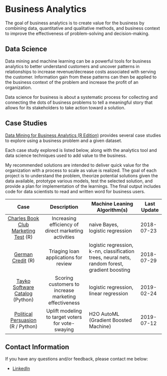 
<!-- README.md is generated from README.Rmd. Please edit that file -->

# Business Analytics

The goal of business analytics is to create value for the business by
combining data, quantitative and qualitative methods, and business
context to improve the effectiveness of problem-solving and
decision-making.

## Data Science

Data mining and machine learning can be a powerful tools for business
analytics to better understand customers and uncover patterns in
relationships to increase revenue/decrease costs associated with serving
the customer. Information gain from these patterns can then be applied
to the business context of the problem and increase the profit of an
organization.

Data science for business is about a systematic process for collecting
and connecting the dots of business problems to tell a meaningful story
that allows for its stakeholders to take action toward a solution.

## Case Studies

[Data Mining for Business Analytics (R
Edition)](http://www.dataminingbook.com/) provides several case studies
to explore using a business problem and a given dataset.

Each case study explored is listed below, along with the analytics tool
and data science techniques used to add value to the business.

My recommended solutions are intended to deliver quick value for the
organization with a process to scale as value is realized. The goal of
each project is to understand the problem, theorize potential solutions
given the data available, prototype various models, test the selected
solution, and provide a plan for implementation of the learnings. The
final output includes code for data scientists to read and written word
for business
users.

|                                                                                      Case                                                                                       |                      Description                      | Machine Leaning Algorithm(s)                                                                   | Last Update |
| :-----------------------------------------------------------------------------------------------------------------------------------------------------------------------------: | :---------------------------------------------------: | ---------------------------------------------------------------------------------------------- | ----------- |
|                      [Charles Book Club Marketing Test](https://github.com/bclark86/business-analytics/blob/master/CharlesBookClub/CharlesBookClub.md) (R)                      | Increasing efficiency of direct marketing activities  | naive Bayes, logistic regression                                                               | 2018-07-23  |
|                                  [German Credit](https://github.com/bclark86/business-analytics/blob/master/GermanCredit/GermanCredit.md) (R)                                   |         Triaging loan applications for review         | logistic regression, k-nn, classification trees, neural nets, random forest, gradient boosting | 2018-07-29  |
|                        [Tayko Software Catalog](https://github.com/bclark86/business-analytics/blob/master/TakyoSoftwareCataloger/takyo.ipynb) (Python)                         | Scoring customers to increase marketing effectiveness | logistic regression, linear regression                                                         | 2019-02-24  |
| [Political Persuasion](http://htmlpreview.github.io/?https://github.com/bclark86/business-analytics/blob/master/PoliticalPersuasion/PoliticalPersuasion_BSPF.html) (R / Python) |   Uplift modeling to target voters for vote-swaying   | H2O AutoML (Gradient Boosted Machine)                                                          | 2019-07-12  |

## Contact Information

If you have any questions and/or feedback, please contact me below:

  - [LinkedIn](https://www.linkedin.com/in/bryan-clark-b38470b/)
